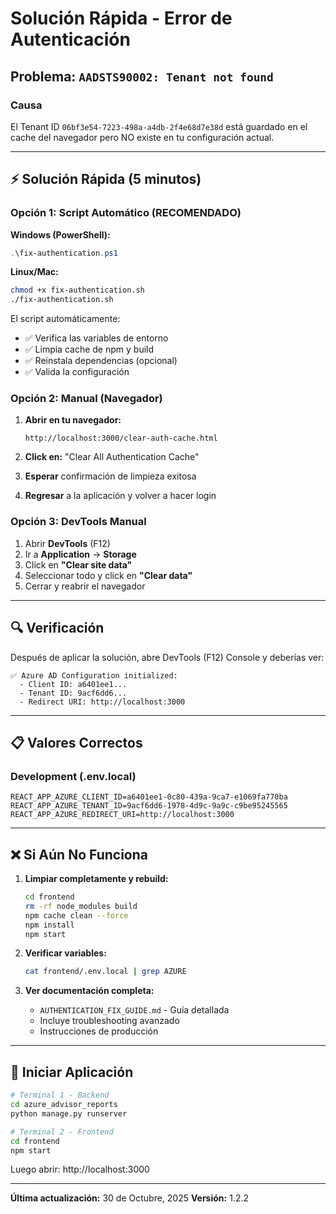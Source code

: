 # Solución Rápida - Error de Autenticación

## Problema: `AADSTS90002: Tenant not found`

### Causa
El Tenant ID `06bf3e54-7223-498a-a4db-2f4e68d7e38d` está guardado en el cache del navegador pero NO existe en tu configuración actual.

---

## ⚡ Solución Rápida (5 minutos)

### Opción 1: Script Automático (RECOMENDADO)

**Windows (PowerShell):**
```powershell
.\fix-authentication.ps1
```

**Linux/Mac:**
```bash
chmod +x fix-authentication.sh
./fix-authentication.sh
```

El script automáticamente:
- ✅ Verifica las variables de entorno
- ✅ Limpia cache de npm y build
- ✅ Reinstala dependencias (opcional)
- ✅ Valida la configuración

### Opción 2: Manual (Navegador)

1. **Abrir en tu navegador:**
   ```
   http://localhost:3000/clear-auth-cache.html
   ```

2. **Click en:** "Clear All Authentication Cache"

3. **Esperar** confirmación de limpieza exitosa

4. **Regresar** a la aplicación y volver a hacer login

### Opción 3: DevTools Manual

1. Abrir **DevTools** (F12)
2. Ir a **Application** → **Storage**
3. Click en **"Clear site data"**
4. Seleccionar todo y click en **"Clear data"**
5. Cerrar y reabrir el navegador

---

## 🔍 Verificación

Después de aplicar la solución, abre DevTools (F12) Console y deberías ver:

```
✅ Azure AD Configuration initialized:
  - Client ID: a6401ee1...
  - Tenant ID: 9acf6dd6...
  - Redirect URI: http://localhost:3000
```

---

## 📋 Valores Correctos

### Development (.env.local)
```env
REACT_APP_AZURE_CLIENT_ID=a6401ee1-0c80-439a-9ca7-e1069fa770ba
REACT_APP_AZURE_TENANT_ID=9acf6dd6-1978-4d9c-9a9c-c9be95245565
REACT_APP_AZURE_REDIRECT_URI=http://localhost:3000
```

---

## ❌ Si Aún No Funciona

1. **Limpiar completamente y rebuild:**
   ```bash
   cd frontend
   rm -rf node_modules build
   npm cache clean --force
   npm install
   npm start
   ```

2. **Verificar variables:**
   ```bash
   cat frontend/.env.local | grep AZURE
   ```

3. **Ver documentación completa:**
   - `AUTHENTICATION_FIX_GUIDE.md` - Guía detallada
   - Incluye troubleshooting avanzado
   - Instrucciones de producción

---

## 🚀 Iniciar Aplicación

```bash
# Terminal 1 - Backend
cd azure_advisor_reports
python manage.py runserver

# Terminal 2 - Frontend
cd frontend
npm start
```

Luego abrir: http://localhost:3000

---

**Última actualización:** 30 de Octubre, 2025
**Versión:** 1.2.2
